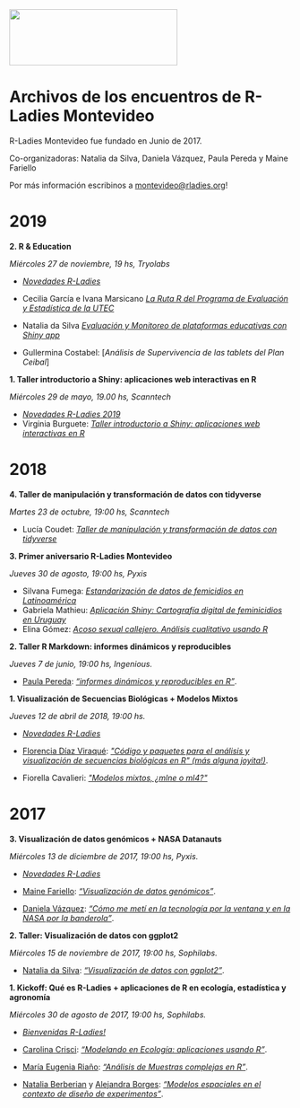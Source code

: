 <img src="https://github.com/rladies/starter-kit/blob/master/logo/R-LadiesGlobal_RBG_online_LogoWithText_Horizontal.png" data-canonical-src="https://github.com/rladies/starter-kit/blob/master/logo/R-LadiesGlobal_RBG_online_LogoWithText_Horizontal.png" width="300" height="100" />
 
# Archivos de los encuentros de R-Ladies Montevideo
 
  R-Ladies Montevideo fue fundado en Junio de 2017.
  
  Co-organizadoras: Natalia da Silva, Daniela Vázquez, Paula Pereda y Maine Fariello 
  
  Por más información escribinos a montevideo@rladies.org!
  
# 2019
 
 **2. R & Education**
 
 *Miércoles 27 de noviembre, 19 hs, Tryolabs*
 
 + [*Novedades R-Ladies*](https://github.com/rladies/meetup-presentations_montevideo/blob/master/2019-11-26-Edu/Presentaci_n_RLadies.pdf)
 
 + Cecilia García e Ivana Marsicano [*La Ruta R del Programa de Evaluación y Estadística de la UTEC*](https://github.com/rladies/meetup-presentations_montevideo/blob/master/2019-11-26-Edu/Cecilia_Ivana.pdf)
 + Natalia da Silva [*Evaluación y Monitoreo de plataformas educativas con Shiny app*](https://github.com/rladies/meetup-presentations_montevideo/blob/master/2019-11-26-Edu/Natalia_da_Silva.pdf)
 + Gullermina Costabel: [*Análisis de Supervivencia de las tablets del Plan Ceibal*]
 
 
 
 
 **1. Taller introductorio a Shiny: aplicaciones web interactivas en R**
 
 *Miércoles 29 de mayo, 19.00 hs, Scanntech*
 
 + [*Novedades R-Ladies 2019*](https://github.com/rladies/meetup-presentations_montevideo/blob/master/2019-05-29-shiny/R-Ladies_MVD_primer_encuentro.pdf)
 + Virginia Burguete: [*Taller introductorio a Shiny: aplicaciones web interactivas en R*](https://github.com/rladies/meetup-presentations_montevideo/blob/master/2019-05-29-shiny/taller_shiny/documentation/Shiny.pdf)
 
# 2018
 
 **4. Taller de manipulación y transformación de datos con tidyverse**
 
 *Martes 23 de octubre, 19:00 hs, Scanntech*
 
 + Lucía Coudet: [*Taller de manipulación y transformación de datos con tidyverse*](https://github.com/rladies/meetup-presentations_montevideo/blob/master/2018-10-23-tidyverse/rladies_tidyverse.pdf)
 
**3. Primer aniversario R-Ladies Montevideo**

*Jueves 30 de agosto, 19:00 hs, Pyxis*

+ Silvana Fumega: [*Estandarización de datos de femicidios en Latinoamérica*](https://github.com/rladies/meetup-presentations_montevideo/blob/master/2018-08-30-1er_a%C3%B1o/G%C3%A9nero_datos_seguridad_silvana.pdf)
+ Gabriela Mathieu: [*Aplicación Shiny: Cartografía digital de feminicidios en Uruguay*](https://github.com/rladies/meetup-presentations_montevideo/blob/master/2018-08-30-1er_a%C3%B1o/Shiny_feminicidios_Gabriela.pdf)
+ Elina Gómez: [*Acoso sexual callejero. Análisis cualitativo usando R*](https://github.com/rladies/meetup-presentations_montevideo/blob/master/2018-08-30-1er_a%C3%B1o/Acoso_callejero_Elina.pdf)
 
**2. Taller R Markdown: informes dinámicos y reproducibles**
  
*Jueves 7 de junio, 19:00 hs, Ingenious.*

+ [Paula Pereda](https://twitter.com/paubgood): [*“informes dinámicos y reproducibles en R”*](2018-06-07-rmarkdown).  
   
 
**1. Visualización de Secuencias Biológicas + Modelos Mixtos**
    
*Jueves 12 de abril de 2018, 19:00 hs.*

+ [*Novedades R-Ladies*](https://github.com/rladies/meetup-presentations_montevideo/blob/master/2018-04-12-charlas/R-Ladies2018.pdf)

+ [Florencia Díaz Viraqué](https://twitter.com/fdiazviraque): [*"Código y paquetes para el análisis y visualización de secuencias biológicas en R" (más alguna joyita!)*](https://github.com/rladies/meetup-presentations_montevideo/blob/master/2018-04-12-charlas/florencia.pdf).
  
+ Fiorella Cavalieri: [*"Modelos mixtos, ¿mlne o ml4?"*](https://github.com/rladies/meetup-presentations_montevideo/blob/master/2018-04-12-charlas/Modelos%20mixtos_11_4_18_2.pptx)
  

# 2017
  
**3. Visualización de datos genómicos + NASA Datanauts**
    
*Miércoles 13 de diciembre de 2017, 19:00 hs, Pyxis.*

+ [*Novedades R-Ladies*](https://github.com/rladies/meetup-presentations_montevideo/blob/master/2017-12-13-Viz_genomics%2BNASADatanauts/2017-13-12-R-LadiesMVD.pdf)

+ [Maine Fariello](https://twitter.com/mainefariello): [*“Visualización de datos genómicos”*](2017-12-13-Viz_genomics%2BNASADatanauts/17-12-RLadies-VizGenomica.pdf). 
  
  
+ [Daniela Vázquez](https://twitter.com/d4tagirl): [*“Cómo me metí en la tecnología por la ventana y en la NASA por la banderola”*](https://docs.google.com/presentation/d/1YBmleq5a0211rYbhq4krHeKOfy5M6bf5gjKpbqZ26io/edit?usp=sharing). 
  
  
**2. Taller: Visualización de datos con ggplot2**
  
*Miércoles 15 de noviembre de 2017, 19:00 hs, Sophilabs.*

+ [Natalia da Silva](https://twitter.com/pacocuak): [*“Visualización de datos con ggplot2”*](2017-11-15-ggplot2).  
  
  
**1. Kickoff: Qué es R-Ladies + aplicaciones de R en ecología, estadística y agronomía**
    
*Miércoles 30 de agosto de 2017, 19:00 hs, Sophilabs.*

+ [*Bienvenidas R-Ladies!*](2017-08-30-kickoff/2017-08-30-R-LadiesMVD-Presentation.pdf)

+ [Carolina Crisci](http://www.cure.edu.uy/sites/default/files/Carolina%20CrisciSEMBLANZA%20DOCENTE%20CURE%20.pdf): [*“Modelando en Ecología: aplicaciones usando R”*](2017-08-30-kickoff/Crisci.pdf).  

+ [María Eugenia Riaño](http://www.iesta.edu.uy/wp-content/uploads/2017/04/CV_EUGENIA_RIANIO.pdf): [*“Análisis de Muestras complejas en R”*](2017-08-30-kickoff/Riaño.pdf).  
  
+ [Natalia Berberian](http://www.fagro.edu.uy/images/stories/Dpto_Biometria_Estadistica/CVuy/Berberian-Natalia.pdf) y [Alejandra Borges](http://www.fagro.edu.uy/posgrados/CVs/No%20pertenecen%20al%20SNI/Borges,%20Alejandra.pdf): [*“Modelos espaciales en el contexto de diseño de experimentos”*](2017-08-30-kickoff/Borges-Berberian.pptx).  


